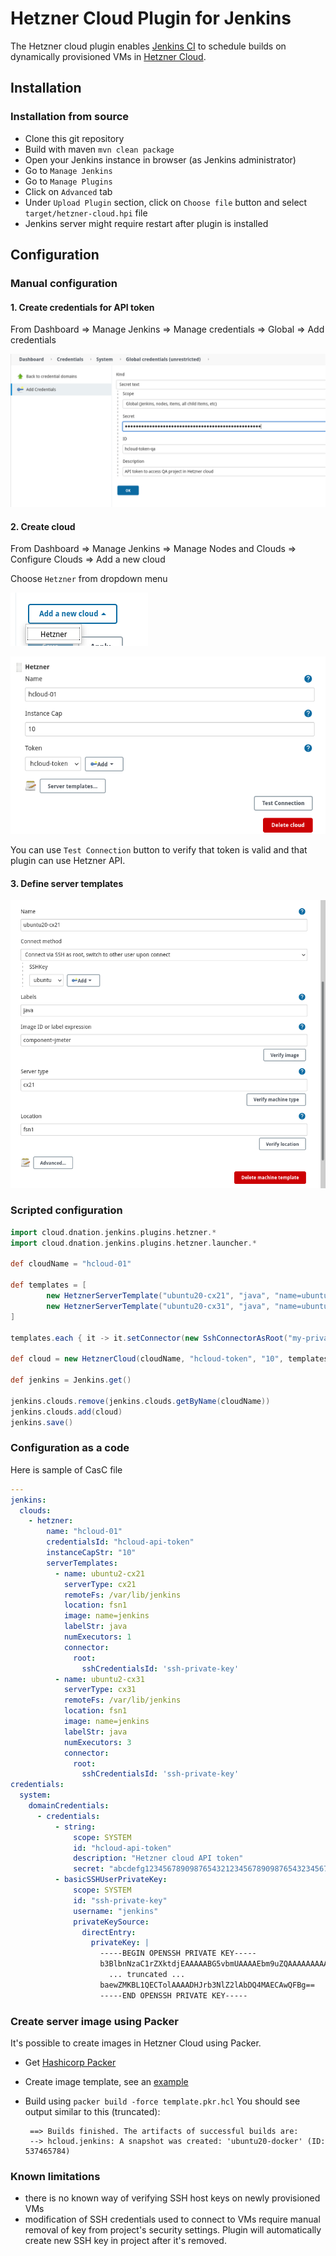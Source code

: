 <!--
     Copyright 2021 https://dnation.cloud

 Licensed under the Apache License, Version 2.0 (the "License");
 you may not use this file except in compliance with the License.
 You may obtain a copy of the License at

          http://www.apache.org/licenses/LICENSE-2.0

 Unless required by applicable law or agreed to in writing, software
 distributed under the License is distributed on an "AS IS" BASIS,
 WITHOUT WARRANTIES OR CONDITIONS OF ANY KIND, either express or implied.
 See the License for the specific language governing permissions and
 limitations under the License.
-->

# Hetzner Cloud Plugin for Jenkins

The Hetzner cloud plugin enables [Jenkins CI](https://www.jenkins.io/) to schedule builds on dynamically provisioned VMs in [Hetzner Cloud](https://www.hetzner.com/cloud).

## Installation

### Installation from source

- Clone this git repository
- Build with maven `mvn clean package`
- Open your Jenkins instance in browser (as Jenkins administrator)
- Go to `Manage Jenkins`
- Go to `Manage Plugins`
- Click on `Advanced` tab
- Under `Upload Plugin` section, click on `Choose file` button and select `target/hetzner-cloud.hpi` file
- Jenkins server might require restart after plugin is installed

## Configuration

### Manual configuration

#### 1. Create credentials for API token

From Dashboard => Manage Jenkins => Manage credentials => Global => Add credentials

![add-token](docs/add-token.png)

#### 2. Create cloud

From Dashboard => Manage Jenkins => Manage Nodes and Clouds => Configure Clouds => Add a new cloud

Choose `Hetzner` from dropdown menu

![add-cloud-button](docs/add-hcloud-button.png)

![add-cloud](docs/add-cloud.png)

You can use `Test Connection` button to verify that token is valid and that plugin can use Hetzner API.

#### 3. Define server templates

![server-template](docs/server-template.png)


### Scripted configuration

```groovy
import cloud.dnation.jenkins.plugins.hetzner.*
import cloud.dnation.jenkins.plugins.hetzner.launcher.*

def cloudName = "hcloud-01"

def templates = [
        new HetznerServerTemplate("ubuntu20-cx21", "java", "name=ubuntu20-docker", "fsn1", "cx21"),
        new HetznerServerTemplate("ubuntu20-cx31", "java", "name=ubuntu20-docker", "fsn1", "cx31")
]

templates.each { it -> it.setConnector(new SshConnectorAsRoot("my-private-ssh-key")) }

def cloud = new HetznerCloud(cloudName, "hcloud-token", "10", templates)

def jenkins = Jenkins.get()

jenkins.clouds.remove(jenkins.clouds.getByName(cloudName))
jenkins.clouds.add(cloud)
jenkins.save()
```

### Configuration as a code

Here is sample of CasC file

```yaml
---
jenkins:
  clouds:
    - hetzner:
        name: "hcloud-01"
        credentialsId: "hcloud-api-token"
        instanceCapStr: "10"
        serverTemplates:
          - name: ubuntu2-cx21
            serverType: cx21
            remoteFs: /var/lib/jenkins
            location: fsn1
            image: name=jenkins
            labelStr: java
            numExecutors: 1
            connector:
              root:
                sshCredentialsId: 'ssh-private-key'
          - name: ubuntu2-cx31
            serverType: cx31
            remoteFs: /var/lib/jenkins
            location: fsn1
            image: name=jenkins
            labelStr: java
            numExecutors: 3
            connector:
              root:
                sshCredentialsId: 'ssh-private-key'
credentials:
  system:
    domainCredentials:
      - credentials:
          - string:
              scope: SYSTEM
              id: "hcloud-api-token"
              description: "Hetzner cloud API token"
              secret: "abcdefg12345678909876543212345678909876543234567"
          - basicSSHUserPrivateKey:
              scope: SYSTEM
              id: "ssh-private-key"
              username: "jenkins"
              privateKeySource:
                directEntry:
                  privateKey: |
                    -----BEGIN OPENSSH PRIVATE KEY-----
                    b3BlbnNzaC1rZXktdjEAAAAABG5vbmUAAAAEbm9uZQAAAAAAAAABAAABFwAAAAdzc2gtcn
                      ... truncated ...
                    baewZMKBL1QECTolAAAADHJrb3NlZ2lAbDQ4MAECAwQFBg==
                    -----END OPENSSH PRIVATE KEY-----
```

### Create server image using Packer

It's possible to create images in Hetzner Cloud using Packer.

- Get [Hashicorp Packer](https://www.packer.io/downloads)

- Create image template, see an [example](docs/template.pkr.hcl)

- Build using `packer build -force template.pkr.hcl`
  You should see output similar to this (truncated):
  ```
   ==> Builds finished. The artifacts of successful builds are:
   --> hcloud.jenkins: A snapshot was created: 'ubuntu20-docker' (ID: 537465784)
  ```

### Known limitations

- there is no known way of verifying SSH host keys on newly provisioned VMs
- modification of SSH credentials used to connect to VMs require manual removal of key from project's security settings.
  Plugin will automatically create new SSH key in project after it's removed.
